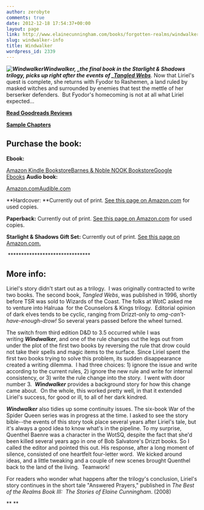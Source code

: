 ```yaml
---
author: zerobyte
comments: true
date: 2012-12-18 17:54:37+00:00
layout: page
link: http://www.elainecunningham.com/books/forgotten-realms/windwalker-info/
slug: windwalker-info
title: Windwalker
wordpress_id: 2339
---
```


_**![Windwalker](http://www.elainecunningham.com/wp-content/uploads/2012/12/Windwalker-178x300.jpg)Windwalker, **_the final book in the Starlight & Shadows trilogy, picks up right after the events of _**[Tangled Webs](http://www.elainecunningham.com/tangled-webs-info)**_. Now that Liriel's quest is complete, she returns with Fyodor to Rashemen, a land ruled by masked witches and surrounded by enemies that test the mettle of her berserker defenders.  But Fyodor's homecoming is not at all what Liriel expected...

**[Read Goodreads Reviews](http://www.goodreads.com/book/show/19852.Windwalker)**

**[Sample Chapters](http://books.google.com/books?id=U_MRXxUyTOQC&printsec=frontcover&dq=Windwalker,+Elaine+Cunningham&hl=en&sa=X&ei=tuXQUMDBAoqTyQHusYCQBQ&ved=0CDwQ6AEwAA)**




## Purchase the book:


**Ebook:**

[Amazon Kindle Bookstore](http://www.amazon.com/Windwalker-Starlight-Shadows-Book-ebook/dp/B0058Z4NW8/ref=tmm_kin_title_0)[Barnes & Noble NOOK Bookstore](http://www.barnesandnoble.com/w/forgotten-realms-elaine-cunningham/1113913997?ean=9780786931842)[Google Ebooks](http://books.google.com/books?id=U_MRXxUyTOQC&printsec=frontcover&dq=Windwalker,+Elaine+Cunningham&hl=en&sa=X&ei=tuXQUMDBAoqTyQHusYCQBQ&ved=0CDwQ6AEwAA) **Audio book:**

[Amazon.com](http://www.amazon.com/Windwalker-Forgotten-Realms-Starlight-Shadows/dp/B00AYAGSA2/ref=sr_1_1?s=books&ie=UTF8&qid=1357661688&sr=1-1&keywords=Windwalker%2C+Cunningham%2C+audio+books)[Audible.com](http://www.audible.com/pd/ref=sr_1_1?asin=B00AWSU7BC&qid=1357661642&sr=1-1) 

**Hardcover: **Currently out of print. [See this page on Amazon.com](http://www.amazon.com/Windwalker-Forgotten-Realms-Starlight-Shadows/dp/0786929685/ref=tmm_hrd_title_0) for used copies.

**Paperback:** Currently out of print. [See this page on Amazon.com](http://www.amazon.com/Windwalker-Forgotten-Realms-Starlight-Shadows/dp/0786931841/ref=tmm_mmp_title_0) for used copies.

**Starlight & Shadows Gift Set:** Currently out of print. [See this page on Amazon.com.](http://www.amazon.com/Forgotten-Realms-Starlight-Shadows-Windwalker/dp/0786938161/ref=pd_sim_sbs_b_5)

 *******************************


## More info:


Liriel's story didn't start out as a trilogy.  I was originally contracted to write two books. The second book, _Tangled Webs_, was published in 1996, shortly before TSR was sold to Wizards of the Coast. The folks at WotC asked me to venture into Halruaa  for the Counselors & Kings trilogy.  Editorial opinion of dark elves tends to be cyclic, ranging from Drizzt-only to _omg-can't-have-enough-drow!_ So several years passed before the wheel turned.

The switch from third edition D&D to 3.5 occurred while I was writing **_Windwalker_**, and one of the rule changes cut the legs out from under the plot of the first two books by reversing the rule that drow could not take their spells and magic items to the surface. Since Liriel spent the first two books trying to solve this problem, its sudden disappearance created a writing dilemma.  I had three choices: 1) ignore the issue and write according to the current rules, 2) ignore the new rule and write for internal consistency, or 3) write the rule change into the story.  I went with door number 3.  **_Windwalker_** provides a background story for how this change came about.  On the whole, this worked pretty well, in that it extended Liriel's success, for good or ill, to all of her dark kindred.

**_Windwalker_** also tidies up some continuity issues. The six-book War of the Spider Queen series was in progress at the time. I asked to see the story bible--the events of this story took place several years after Liriel's tale, but it's always a good idea to know what's in the pipeline. To my surprise, Quenthel Baenre was a character in the WotSQ, despite the fact that she'd been killed several years ago in one of Bob Salvatore's Drizzt books. So I called the editor and pointed this out. His response, after a long moment of silence, consisted of one heartfelt four-letter word.  We kicked around ideas, and a little tweaking and a couple of new scenes brought Quenthel back to the land of the living.  Teamwork!

For readers who wonder what happens after the trilogy's conclusion, Liriel's story continues in the short tale "Answered Prayers," published in _The Best of the Realms Book III:  The Stories of Elaine Cunningham_. (2008)

**
**
